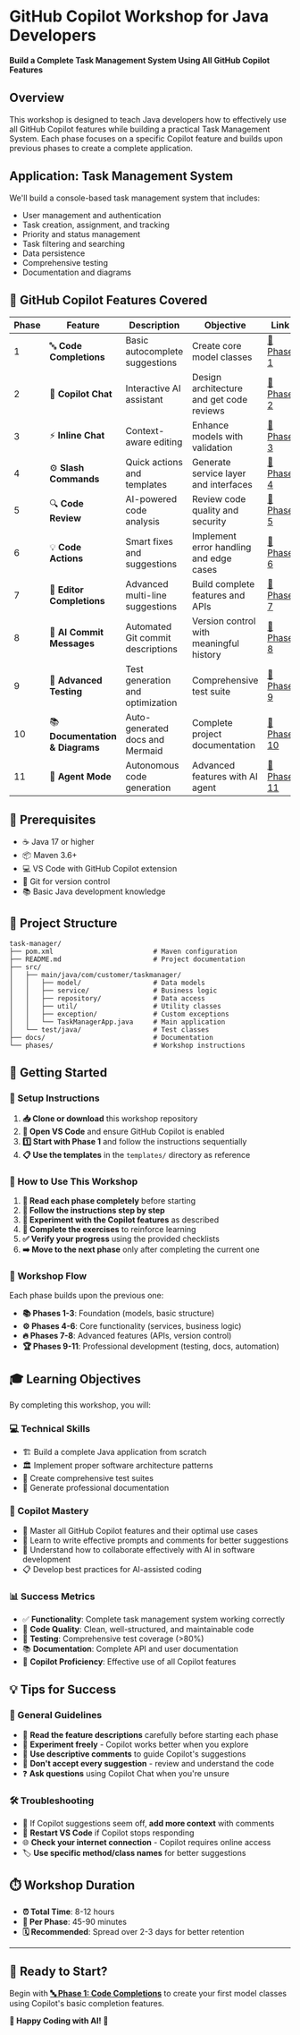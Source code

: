 # GitHub Copilot Workshop for Java Developers
**Build a Complete Task Management System Using All GitHub Copilot Features**

## Overview
This workshop is designed to teach Java developers how to effectively use all GitHub Copilot features while building a practical Task Management System. Each phase focuses on a specific Copilot feature and builds upon previous phases to create a complete application.

## Application: Task Management System
We'll build a console-based task management system that includes:
- User management and authentication
- Task creation, assignment, and tracking
- Priority and status management
- Task filtering and searching
- Data persistence
- Comprehensive testing
- Documentation and diagrams

## 🚀 GitHub Copilot Features Covered

| Phase | Feature | Description | Objective | Link |
|-------|---------|-------------|-----------|------|
| 1 | 🔤 **Code Completions** | Basic autocomplete suggestions | Create core model classes | [📖 Phase 1](phases/phase01-code-completions.md) |
| 2 | 💬 **Copilot Chat** | Interactive AI assistant | Design architecture and get code reviews | [📖 Phase 2](phases/phase02-copilot-chat.md) |
| 3 | ⚡ **Inline Chat** | Context-aware editing | Enhance models with validation | [📖 Phase 3](phases/phase03-inline-chat.md) |
| 4 | ⚙️ **Slash Commands** | Quick actions and templates | Generate service layer and interfaces | [📖 Phase 4](phases/phase04-slash-commands.md) |
| 5 | 🔍 **Code Review** | AI-powered code analysis | Review code quality and security | [📖 Phase 5](phases/phase05-code-review.md) |
| 6 | 💡 **Code Actions** | Smart fixes and suggestions | Implement error handling and edge cases | [📖 Phase 6](phases/phase06-code-actions.md) |
| 7 | 🧠 **Editor Completions** | Advanced multi-line suggestions | Build complete features and APIs | [📖 Phase 7](phases/phase07-editor-completions.md) |
| 8 | 📝 **AI Commit Messages** | Automated Git commit descriptions | Version control with meaningful history | [📖 Phase 8](phases/phase08-ai-commit-messages.md) |
| 9 | 🧪 **Advanced Testing** | Test generation and optimization | Comprehensive test suite | [📖 Phase 9](phases/phase09-advanced-testing.md) |
| 10 | 📚 **Documentation & Diagrams** | Auto-generated docs and Mermaid | Complete project documentation | [📖 Phase 10](phases/phase10-documentation-diagrams.md) |
| 11 | 🤖 **Agent Mode** | Autonomous code generation | Advanced features with AI agent | [📖 Phase 11](phases/phase11-agent-mode.md) |

## 🎯 Prerequisites
- ☕ Java 17 or higher
- 📦 Maven 3.6+
- 💻 VS Code with GitHub Copilot extension
- 🔄 Git for version control
- 📚 Basic Java development knowledge

## 📁 Project Structure
```
task-manager/
├── pom.xml                         # Maven configuration
├── README.md                       # Project documentation
├── src/
│   ├── main/java/com/customer/taskmanager/
│   │   ├── model/                  # Data models
│   │   ├── service/                # Business logic
│   │   ├── repository/             # Data access
│   │   ├── util/                   # Utility classes
│   │   ├── exception/              # Custom exceptions
│   │   └── TaskManagerApp.java     # Main application
│   └── test/java/                  # Test classes
├── docs/                           # Documentation
└── phases/                         # Workshop instructions
```

## 🏁 Getting Started

### 🔧 Setup Instructions
1. **📥 Clone or download** this workshop repository
2. **🚀 Open VS Code** and ensure GitHub Copilot is enabled
3. **1️⃣ Start with Phase 1** and follow the instructions sequentially
4. **📋 Use the templates** in the `templates/` directory as reference

### 📖 How to Use This Workshop
1. **📄 Read each phase completely** before starting
2. **👣 Follow the instructions step by step**
3. **🧪 Experiment with the Copilot features** as described
4. **💪 Complete the exercises** to reinforce learning
5. **✅ Verify your progress** using the provided checklists
6. **➡️ Move to the next phase** only after completing the current one

### 🌊 Workshop Flow
Each phase builds upon the previous one:
- **📚 Phases 1-3**: Foundation (models, basic structure)
- **⚙️ Phases 4-6**: Core functionality (services, business logic)
- **🔥 Phases 7-8**: Advanced features (APIs, version control)
- **🏆 Phases 9-11**: Professional development (testing, docs, automation)

## 🎓 Learning Objectives
By completing this workshop, you will:

### 💻 Technical Skills
- 🏗️ Build a complete Java application from scratch
- 🏛️ Implement proper software architecture patterns
- 🧪 Create comprehensive test suites
- 📖 Generate professional documentation

### 🤖 Copilot Mastery
- 🎯 Master all GitHub Copilot features and their optimal use cases
- 🎨 Learn to write effective prompts and comments for better suggestions
- 🤝 Understand how to collaborate effectively with AI in software development
- 📋 Develop best practices for AI-assisted coding

### 📊 Success Metrics
- ✅ **Functionality**: Complete task management system working correctly
- 🧹 **Code Quality**: Clean, well-structured, and maintainable code
- 🧪 **Testing**: Comprehensive test coverage (>80%)
- 📚 **Documentation**: Complete API and user documentation
- 🎯 **Copilot Proficiency**: Effective use of all Copilot features

## 💡 Tips for Success

### 📝 General Guidelines
- 📖 **Read the feature descriptions** carefully before starting each phase
- 🔬 **Experiment freely** - Copilot works better when you explore
- 💬 **Use descriptive comments** to guide Copilot's suggestions
- 🤔 **Don't accept every suggestion** - review and understand the code
- ❓ **Ask questions** using Copilot Chat when you're unsure

### 🛠️ Troubleshooting
- 💭 If Copilot suggestions seem off, **add more context** with comments
- 🔄 **Restart VS Code** if Copilot stops responding
- 🌐 **Check your internet connection** - Copilot requires online access
- 🏷️ **Use specific method/class names** for better suggestions

## ⏱️ Workshop Duration
- **⏰ Total Time**: 8-12 hours
- **📅 Per Phase**: 45-90 minutes
- **🗓️ Recommended**: Spread over 2-3 days for better retention

---

## 🚀 Ready to Start?
Begin with **[🔤 Phase 1: Code Completions](phases/phase01-code-completions.md)** to create your first model classes using Copilot's basic completion features.

**🎉 Happy Coding with AI! 🚀**
